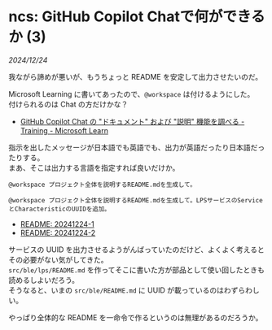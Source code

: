 # ncs: GitHub Copilot Chatで何ができるか (3)

_2024/12/24_

我ながら諦めが悪いが、もうちょっと README を安定して出力させたいのだ。

Microsoft Learning に書いてあったので、`@workspace` は付けるようにした。  
付けられるのは Chat の方だけかな？

* [GitHub Copilot Chat の "ドキュメント" および "説明" 機能を調べる - Training - Microsoft Learn](https://learn.microsoft.com/ja-jp/training/modules/generate-documentation-using-github-copilot-tools/2-examine-explain-document-features-github-copilot)

指示を出したメッセージが日本語でも英語でも、出力が英語だったり日本語だったりする。  
まあ、そこは出力する言語を指定すれば良いだけか。

```
@workspace プロジェクト全体を説明するREADME.mdを生成して。
```

```
@workspace プロジェクト全体を説明するREADME.mdを生成して。LPSサービスのServiceとCharacteristicのUUIDを追加。
```

* [README: 20241224-1](https://github.com/hirokuma/ncs-recv-sb1602/blob/0b479465b1e471bca9f2d5f534fad5bd49178b43/README.md)
* [README: 20241224-2](https://github.com/hirokuma/ncs-recv-sb1602/blob/679c64065c75b4c8e1078d4fd815303d0125803b/README.md)

サービスの UUID を出力させるようがんばっていたのだけど、よくよく考えるとその必要がない気がしてきた。  
`src/ble/lps/README.md` を作ってそこに書いた方が部品として使い回したときも読めるしよいだろう。  
そうなると、いまの `src/ble/README.md` に UUID が載っているのはわずらわしい。

やっぱり全体的な README を一命令で作るというのは無理があるのだろうか。
